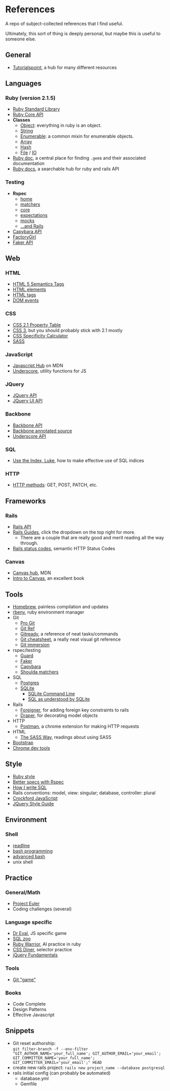 <!-- Up through W5D1 -->

# References
A repo of subject-collected references that I find useful.

Ultimately, this sort of thing is deeply personal, but maybe this is useful to someone else.



## General
* [Tutorialspoint][tutorials_point], a hub for many different resources



## Languages

### Ruby (version 2.1.5)
* [Ruby Standard Library][ruby_stdlib]
* [Ruby Core API][ruby_core]
* **Classes**
  * [Object][ruby_object]: everything in ruby is an object.
  * [String][ruby_string]
  * [Enumerable][ruby_enumerable]: a common mixin for enumerable objects.
  * [Array][ruby_array]
  * [Hash][ruby_hash]
  * [File][ruby_file] / [IO][ruby_io]
* [Ruby doc][ruby_doc], a central place for finding `.gem`s and their associated documentation
* [Ruby docs][ruby_docs], a searchable hub for ruby and rails API

### Testing
* **Rspec**
  * [home][rspec_home]
  * [matchers][rspec_matchers]
  * [core][rspec_core]
  * [expectations][rspec_expectations]
  * [mocks][rspec_mocks]
  * [...and Rails][rspec_rails]
* [Capybara API][capybara_api]
* [FactoryGirl][factory_girl]
* [Faker API][faker_api]



## Web

### HTML
* [HTML 5 Semantics Tags][html5]
* [HTML elements][html_elements]
* [HTML tags][html_tags]
* [DOM events][dom_events]

### CSS
* [CSS 2.1 Property Table][css2_1]
* [CSS 3][css3], but you should probably stick with 2.1 mostly
* [CSS Specificity Calculator][css_specificity]
* [SASS][sass]


### JavaScript
* [Javascript Hub][javascript_main] on MDN
* [Underscore][underscore], utility functions for JS

### JQuery
* [JQuery API][jquery]
* [JQuery UI API][jquery_ui]

### Backbone
* [Backbone API][backbone_api]
* [Backbone annotated source][backbone_source]
* [Underscore API][underscore_api]


### SQL
* [Use the Index, Luke][index_luke], how to make effective use of SQL indices

### HTTP
* [HTTP methods][http_methods]: GET, POST, PATCH, etc.



## Frameworks

### Rails
* [Rails API][rails_api]
* [Rails Guides][rails_guides], click the dropdown on the top right for more.
  * There are a couple that are really good and merit reading all the way through.
* [Rails status codes][rails_status], semantic HTTP Status Codes

### Canvas
* [Canvas hub][canvas_hub], MDN
* [Intro to Canvas][canvas_book], an excellent book


## Tools
* [Homebrew][homebrew], painless compilation and updates
* [rbenv][], ruby environment manager
* Git
  * [Pro Git][pro_git]
  * [Git Ref][git_ref]
  * [Gitready][gitready], a reference of neat tasks/commands
  * [Git cheatsheet][git_cheatsheet], a really neat visual git reference
  * [Git immersion][git_immersion]
* rspec/testing
  * [Guard][rspec_guard]
  * [Faker][faker]
  * [Capybara][capybara]
  * [Shoulda matchers][shoulda]
* SQL
  * [Postgres][postgres]
  * [SQLite][sqlite]
    * [SQLite Command Line][sqlite_cli]
    * [SQL as understood by SQLite][sqlite_lang]
* Rails
  * [Foreigner][foreigner], for adding foreign key constraints to rails
  * [Draper][draper], for decorating model objects
* HTTP
  * [Postman][postman], a chrome extension for making HTTP requests
* HTML
  * [The SASS Way][sass_way], readings about using SASS
* [Bootstrap][bootstrap]
* [Chrome dev tools][chrome_dev]




## Style
* [Ruby style][ruby_style]
* [Better specs with Rspec][better_spec]
* [How I write SQL][sql_style]
* Rails conventions: model, view: singular; database, controller: plural
* [Crockford JavaScript][crockford]
* [JQuery Style Guide][jquery_style]



## Environment

### Shell
* [readline][readline]
* [bash programming][bash_prog]
* [advanced bash][bash_adv]
* unix shell



## Practice

### General/Math
* [Project Euler][project_euler]
* Coding challenges (several)

### Language specific
* [Dr Eval][dr_eval], JS specific game
* [SQL zoo][sql_zoo]
* [Ruby Warrior][ruby_warrior], AI practice in ruby
* [CSS Diner][css_diner], selector practice
* [jQuery Fundamentals][jquery_fun]

### Tools
* [Git "game"][git_game]

### Books
* Code Complete
* Design Patterns
* Effective Javascript



## Snippets
* Git reset authorship:  
`git filter-branch -f --env-filter "GIT_AUTHOR_NAME='your_full_name'; GIT_AUTHOR_EMAIL='your_email'; GIT_COMMITTER_NAME='your_full_name'; GIT_COMMITTER_EMAIL='your_email';" HEAD`
* create new rails project:
`rails new project_name --database postgresql`
* rails initial config (can probably be automated)
  * database.yml
  * Gemfile



[jquery]: http://api.jquery.com
[jquery_ui]: http://api.jqueryui.com
[html5]: https://developer.mozilla.org/en-US/docs/Web/Guide/HTML/HTML5/HTML5_element_list
[html_elements]: https://developer.mozilla.org/en-US/docs/Web/HTML/Element
[html_tags]: https://simon.html5.org/html-elements
[css2_1]: http://www.w3.org/TR/CSS21/propidx.html
[css3]: https://developer.mozilla.org/en-US/docs/Web/CSS/Reference
[css_specificity]: http://specificity.keegan.st/
[ruby_stdlib]: http://ruby-doc.org/stdlib-2.1.5/
[ruby_core]: http://ruby-doc.org/core-2.1.5/
[ruby_object]: http://ruby-doc.org/core-2.1.5/Object.html
[ruby_string]: http://ruby-doc.org/core-2.1.1/String.html
[ruby_enumerable]: http://ruby-doc.org/core-2.1.1/Enumerable.html
[ruby_array]: http://ruby-doc.org/core-2.1.1/Array.html
[ruby_hash]: http://ruby-doc.org/core-2.1.1/Hash.html
[rspec_matchers]: https://www.relishapp.com/rspec/rspec-expectations/v/2-14/docs/built-in-matchers
[rails_api]: http://api.rubyonrails.org/
[rails_guides]: http://guides.rubyonrails.org/
[javascript_main]: https://developer.mozilla.org/en-US/docs/Web/JavaScript
[underscore]: http://underscorejs.org/
[readline]: http://cnswww.cns.cwru.edu/php/chet/readline/readline.html
[ruby_doc]: http://www.rubydoc.info/
[ruby_docs]: https://rubydocs.org/
[tutorials_point]: http://www.tutorialspoint.com/index.htm
[ruby_io]: http://ruby-doc.org/core-2.1.5/IO.html
[ruby_file]: http://ruby-doc.org/core-2.1.5/File.html
[ruby_style]: https://github.com/bbatsov/ruby-style-guide
[pro_git]: http://git-scm.com/book/en/v2
[git_ref]: http://gitref.org/
[gitready]: http://gitready.com/
[git_cheatsheet]: http://www.ndpsoftware.com/git-cheatsheet.html
[git_immersion]: http://gitimmersion.com/
[git_game]: http://pcottle.github.io/learnGitBranching/?NODEMO
[rspec_home]: https://www.relishapp.com/rspec
[better_spec]: http://betterspecs.org/
[rspec_core]: https://github.com/rspec/rspec-core
[rspec_expectations]: https://github.com/rspec/rspec-expectations
[rspec_mocks]: https://github.com/rspec/rspec-mocks
[rspec_guard]: https://github.com/guard/guard-rspec
[sql_style]: http://www.craigkerstiens.com/2012/11/17/how-i-write-sql
[postgres]: http://postgresapp.com/
[sql_zoo]: http://sqlzoo.net/wiki/Main_Page
[index_luke]: http://use-the-index-luke.com/
[sqlite]: http://www.sqlite.org/
[sqlite_cli]: http://www.sqlite.org/cli.html
[sqlite_lang]: http://www.sqlite.org/lang.html
[foreigner]: https://github.com/matthuhiggins/foreigner
[http_methods]: http://www.w3.org/Protocols/rfc2616/rfc2616-sec9.html
[postman]: https://chrome.google.com/webstore/detail/postman-rest-client/fdmmgilgnpjigdojojpjoooidkmcomcm?hl=en
[draper]: https://github.com/drapergem/draper
[bootstrap]: http://getbootstrap.com/
[sass_way]: http://thesassway.com/
[sass]: http://sass-lang.com/guide
[rspec_rails]: http://everydayrails.com/2012/03/12/testing-series-rspec-setup.html
[rails_status]: http://guides.rubyonrails.org/layouts_and_rendering.html#the-status-option
[capybara]: https://github.com/jnicklas/capybara
[factory_girl]: https://github.com/thoughtbot/factory_girl
[faker]: https://github.com/stympy/faker
[backbone_api]: http://backbonejs.org
[backbone_source]: http://backbonejs.org/docs/backbone.html
[underscore_api]: http://underscorejs.org
[dr_eval]: http://alexnisnevich.github.io/untrusted/
[ruby_warrior]: https://www.bloc.io/ruby-warrior/
[project_euler]: https://projecteuler.net
[homebrew]: http://brew.sh
[rbenv]: https://github.com/sstephenson/rbenv
[faker_api]: http://www.rubydoc.info/github/stympy/faker/master/frames
[capybara_api]: http://www.rubydoc.info/github/jnicklas/capybara#The_DSL
[shoulda]: https://github.com/thoughtbot/shoulda-matchers
[crockford]: http://javascript.crockford.com/code.html
[jquery_style]: http://contribute.jquery.org/style-guide/js/
[css_diner]: http://flukeout.github.io/
[chrome_dev]: https://developer.chrome.com/devtools
[canvas_book]: http://joshondesign.com/p/books/canvasdeepdive/chapter01.html
[dom_events]: https://developer.mozilla.org/en-US/docs/Web/Events
[jquery_fun]: http://jqfundamentals.com/
[bash_prog]: http://tldp.org/HOWTO/Bash-Prog-Intro-HOWTO.html
[bash_adv]: http://www.tldp.org/LDP/abs/html/
[canvas_hub]: https://developer.mozilla.org/en-US/docs/Web/API/Canvas_API

